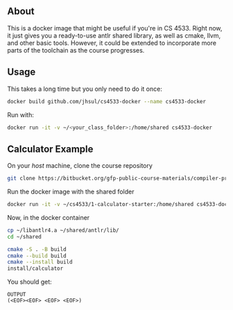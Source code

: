 ## About
This is a docker image that might be useful if you're in CS 4533. Right now, it just gives you a ready-to-use antlr shared library, as well as cmake, llvm, and other basic tools. However, it could be extended to incorporate more parts of the toolchain as the course progresses. 

## Usage

This takes a long time but you only need to do it once:

```sh
docker build github.com/jhsul/cs4533-docker --name cs4533-docker
```

Run with:

```sh
docker run -it -v ~/<your_class_folder>:/home/shared cs4533-docker
```

## Calculator Example

On your *host* machine, clone the course repository 

```sh
git clone https://bitbucket.org/gfp-public-course-materials/compiler-projects-all/src/master/ ~/cs4533
```


Run the docker image with the shared folder

```sh
docker run -it -v ~/cs4533/1-calculator-starter:/home/shared cs4533-docker
```

Now, in the docker container

```sh
cp ~/libantlr4.a ~/shared/antlr/lib/
cd ~/shared

cmake -S . -B build
cmake --build build
cmake --install build
install/calculator
```

You should get:
```
OUTPUT
(<EOF><EOF> <EOF> <EOF>)
```